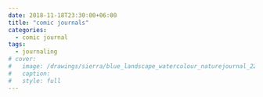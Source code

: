 ```yaml
---
date: 2018-11-18T23:30:00+06:00
title: "comic journals"
categories:
  - comic journal
tags:
  - journaling
# cover:
#   image: /drawings/sierra/blue_landscape_watercolour_naturejournal_22.png
#   caption:
#   style: full
---
```

